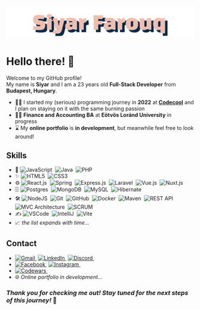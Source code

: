 <h1 align=center>
    <img alt="Siyar Farouq" src="./src/assets/Siyar%20Farouq.svg?raw=true"/>
</h1>

# Hello there! 👋

Welcome to my GitHub profile!\
My name is **Siyar** and I am a 23 years old **Full-Stack Developer** from **Budapest, Hungary**.

- 👨‍💻 I started my (serious) programming journey in **2022** at [**Codecool**](https://codecool.com) and I plan on staying on it with the same burning passion
- 👨‍🎓 **Finance and Accounting BA** at **Eötvös Loránd University** in progress
- ⌛ My **online portfolio** is **in development**, but meanwhile feel free to look around!

## Skills

- 🧠 ![JavaScript](https://img.shields.io/badge/JAVASCRIPT-323330.svg?&style=flat&logo=javascript&logoColor=%23F7DF1E)&nbsp; ![Java](https://img.shields.io/badge/JAVA-007396.svg?&style=flat&logo=java&logoColor=white)&nbsp; ![PHP](https://img.shields.io/badge/PHP-777BB4.svg?&style=flat&logo=php&logoColor=white)&nbsp;
- ✨ ![HTML5](https://img.shields.io/badge/HTML5-E34F26.svg?&style=flat&logo=html5&logoColor=white)&nbsp; ![CSS3](https://img.shields.io/badge/CSS3-%231572B6.svg?&style=flat&logo=css3&logoColor=white)&nbsp;
-  ⚙ ![React.js](https://img.shields.io/badge/REACT%20JS-20232A?style=flat&logo=react&logoColor=61DAFB)&nbsp; ![Spring](https://img.shields.io/badge/SPRING-6DB33F.svg?&style=flat&logo=spring&logoColor=white)&nbsp; ![Express.js](https://img.shields.io/badge/EXPRESS%20JS-000000.svg?style=flat&logo=express&logoColor=white)&nbsp; ![Laravel](https://img.shields.io/badge/LARAVEL-FF2D20.svg?style=flat&logo=laravel&logoColor=white)&nbsp; ![Vue.js](https://img.shields.io/badge/VUE%20JS-35495E.svg?style=flat&logo=vuedotjs&logoColor=4FC08D)&nbsp; ![Nuxt.js](https://img.shields.io/badge/NUXT%20JS-00C58E.svg?style=flat&logo=nuxtdotjs&logoColor=white)&nbsp;
-  🗄️ ![Postgres](https://img.shields.io/badge/POSTGRES-%23316192.svg?&style=flat&logo=postgresql&logoColor=white)&nbsp; ![MongoDB](https://img.shields.io/badge/MONGODB-47A248.svg?&style=flat&logo=mongodb&logoColor=white)&nbsp; ![MySQL](https://img.shields.io/badge/MYSQL-005C84.svg?style=flat&logo=mysql&logoColor=white)&nbsp; ![Hibernate](https://img.shields.io/badge/HIBERNATE-121011.svg?&style=flat&logo=red-hat&logoColor=white)&nbsp;
- 🛠️ ![NodeJS](https://img.shields.io/badge/NODE%20JS-339933.svg?&style=flat&logo=node.js&logoColor=white)&nbsp; ![Git](https://img.shields.io/badge/GIT-%23F05033.svg?&style=flat&logo=git&logoColor=white)&nbsp; ![GitHub](https://img.shields.io/badge/GITHUB-%23121011.svg?&style=flat&logo=github&logoColor=white)&nbsp; ![Docker](https://img.shields.io/badge/DOCKER-2496ED.svg?&style=flat&logo=docker&logoColor=white)&nbsp; ![Maven](https://img.shields.io/badge/MAVEN-C71A36.svg?&style=flat&logo=apache-maven)&nbsp; ![REST API](https://img.shields.io/badge/REST-02569B.svg?&style=flat&logo=rest&logoColor=white)&nbsp; ![MVC Architecture](https://img.shields.io/badge/MVC-888888.svg?&style=flat&logoColor=white)&nbsp; ![SCRUM](https://img.shields.io/badge/SCRUM-6DB33F.svg?&style=flat&logo=ddd&logoColor=white)&nbsp;
- ✍️ ![VSCode](https://img.shields.io/badge/VSCODE-007ACC.svg?&style=flat&logo=visual-studio-code)&nbsp; ![IntelliJ](https://img.shields.io/badge/INTELLIJ-000000.svg?&style=flat&logo=intellij-idea)&nbsp; ![Vite](https://img.shields.io/badge/VITE-B73BFE.svg?style=flat&logo=vite&logoColor=FFD62E)&nbsp;
-  📈 _the list expands with time..._

## Contact

- [![Gmail](https://img.shields.io/badge/Gmail-D14836.svg?style=for-the-badge&logo=gmail&logoColor=white)&nbsp;](mailto:siyar9989@gmail.com?subject=Hello%20Siyar%20Farouq)
[![LinkedIn](https://img.shields.io/badge/LinkedIn-0077B5.svg?style=for-the-badge&logo=linkedin&logoColor=white)&nbsp;](https://www.linkedin.com/in/siyar25)
[![Discord](https://img.shields.io/badge/Discord-5865F2.svg?style=for-the-badge&logo=discord&logoColor=white)&nbsp;](https://www.discord.com/users/siyar25)
- [![Facebook](https://img.shields.io/badge/Facebook-1877F2.svg?style=for-the-badge&logo=facebook&logoColor=white)&nbsp;](https://www.facebook.com/siyar.farouq)
[![Instagram](https://img.shields.io/badge/Instagram-E4405F.svg?style=for-the-badge&logo=instagram&logoColor=white)&nbsp;](https://www.instagram.com/siyar25)
- [![Codewars](https://img.shields.io/badge/Codewars-B1361E.svg?style=for-the-badge&logo=Codewars&logoColor=white)&nbsp;](https://www.codewars.com/users/siyar25)
- 🌐 _Online portfolio in development..._

### _Thank you for checking me out! Stay tuned for the next steps of this journey!_ 🏁